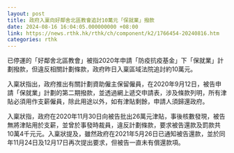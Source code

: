 ```yaml
---
layout: post
title: 政府入稟向好鄰舍北區教會追討10萬元「保就業」撥款
date: 2024-08-16 16:04:05.000000000 +08:00
link: https://news.rthk.hk/rthk/ch/component/k2/1766454-20240816.htm
categories: rthk
---
```


已停運的「好鄰舍北區教會」被指2020年申請「防疫抗疫基金」下「保就業」計劃撥款，但違反相關計劃條款，政府昨日入稟區域法院追討約10萬元。

入稟狀指出，政府推出有關計劃資助僱主保留僱員，在2020年9月12日，被告申請「保就業」計劃的第二期撥款，並透過網上遞交申請表，涉及條款列明，所有津貼必須用作支薪僱員，除此用途以外，如有津貼剩餘，申請人須歸還政府。

入稟狀指，政府在2020年11月30日向被告批出26萬元津貼，事後核數發現，被告無將津貼用於支薪，並曾於事發時裁員，違反計劃條款，要求被告還款及罰款共10萬4千元元。入稟狀提及，雖然政府在2021年5月26日已通知被告還款，並於同年11月24日及12月17日再次提出要求，但被告一直未有償還款項。
